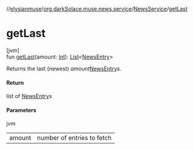 //[elysianmuse](../../../index.md)/[org.darkSolace.muse.news.service](../index.md)/[NewsService](index.md)/[getLast](get-last.md)

# getLast

[jvm]\
fun [getLast](get-last.md)(amount: [Int](https://kotlinlang.org/api/latest/jvm/stdlib/kotlin/-int/index.html)): [List](https://kotlinlang.org/api/latest/jvm/stdlib/kotlin.collections/-list/index.html)&lt;[NewsEntry](../../org.darkSolace.muse.news.model/-news-entry/index.md)&gt;

Returns the last (newest) *amount*[NewsEntry](../../org.darkSolace.muse.news.model/-news-entry/index.md)s.

#### Return

list of [NewsEntry](../../org.darkSolace.muse.news.model/-news-entry/index.md)s

#### Parameters

jvm

| | |
|---|---|
| amount | number of entries to fetch |
